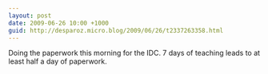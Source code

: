 ```yaml
---
layout: post
date: 2009-06-26 10:00 +1000
guid: http://desparoz.micro.blog/2009/06/26/t2337263358.html
---
```

Doing the paperwork this morning for the IDC. 7 days of teaching leads to at least half a day of paperwork.

